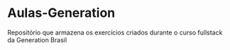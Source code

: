 # Aulas-Generation
Repositório que armazena os exercícios criados durante o curso fullstack da Generation Brasil
